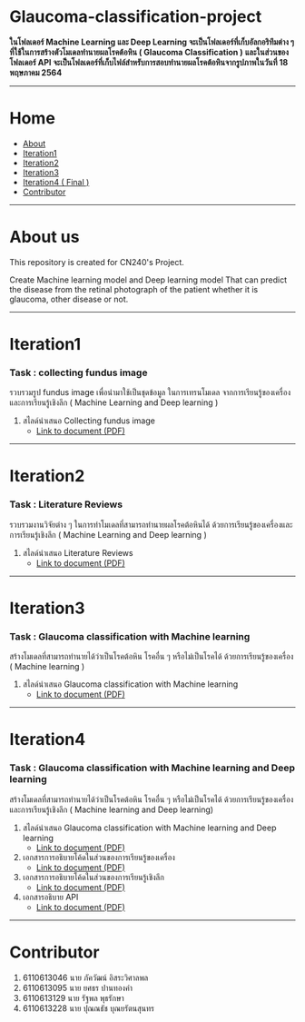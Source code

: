 # Glaucoma-classification-project

**ในโฟลเดอร์ Machine Learning และ Deep Learning จะเป็นโฟลเดอร์ที่เก็บอัลกอริทึมต่าง ๆ ที่ใช้ในการสร้างตัวโมเดลทำนายผลโรคต้อหิน ( Glaucoma Classification )**
**และในส่วนของโฟลเดอร์ API จะเป็นโฟลเดอร์ที่เก็บไฟล์สำหรับการสอบทำนายผลโรคต้อหินจากรูปภาพในวันที่ 18 พฤษภาคม 2564**

---
# Home

- [About](#About)
- [Iteration1](#Iteration1)
- [Iteration2](#Iteration2)
- [Iteration3](#Iteration3)
- [Iteration4 ( Final )](#Iteration4)
- [Contributor](#Contributor)

---

# About us

This repository is created for CN240's Project.

Create Machine learning model and Deep learning model That can predict the disease from the retinal photograph of the patient whether it is glaucoma, other disease or not. 

---

# Iteration1

### Task : collecting fundus image
รวบรวมรูป fundus image เพื่อนำมาใช้เป็นชุดข้อมูล ในการเทรนโมเดล จากการเรียนรู้ของเครื่องและการเรียนรู้เชิงลึก ( Machine Learning and Deep learning )
1.  สไลด์นำเสนอ Collecting fundus image 
    - [Link to document (PDF)](https://drive.google.com/file/d/1vmKok0uvzgWTI7-e4IMdXou8P6s8Hfr6/view?usp=sharing)      


---

# Iteration2

### Task : Literature Reviews
รวบรวมงานวิจัยต่าง ๆ ในการทำโมเดลที่สามารถทำนายผลโรคต้อหินได้ ด้วยการเรียนรู้ของเครื่องและการเรียนรู้เชิงลึก ( Machine Learning and Deep learning )

1. สไลด์นำเสนอ Literature Reviews
    - [Link to document (PDF)](https://drive.google.com/file/d/1P1mDgiPpJa8hhmAZWoixbI66rrdIGrlY/view?usp=sharing)      


---

# Iteration3

### Task : Glaucoma classification with Machine learning
สร้างโมเดลที่สามารถทำนายได้ว่าเป็นโรคต้อหิน โรคอื่น ๆ หรือไม่เป็นโรคได้ ด้วยการเรียนรู้ของเครื่อง ( Machine learning )

1. สไลด์นำเสนอ Glaucoma classification with Machine learning
    - [Link to document (PDF)](https://drive.google.com/file/d/1FtjyaclyEWNZk4gqsm0WueUcAC-f0nDV/view?usp=sharing)      

---

# Iteration4 

### Task : Glaucoma classification with Machine learning and Deep learning
สร้างโมเดลที่สามารถทำนายได้ว่าเป็นโรคต้อหิน โรคอื่น ๆ หรือไม่เป็นโรคได้ ด้วยการเรียนรู้ของเครื่องและการเรียนรู้เชิงลึก ( Machine learning and Deep learning)

1. สไลด์นำเสนอ Glaucoma classification with Machine learning and Deep learning
    - [Link to document (PDF)](https://drive.google.com/file/d/1W-4Y3W2v8pbqKBcxgvWCQGAikegbr4GX/view?usp=sharing)
2. เอกสารการอธิบายโค้ดในส่วนของการเรียนรู้ของเครื่อง
    - [Link to document (PDF)](https://drive.google.com/file/d/1LlGy6TJ3neNITIwEV2pZgJwmMIOH3XtY/view?usp=sharing)
3. เอกสารการอธิบายโค้ดในส่วนของการเรียนรู้เชิงลึก
    - [Link to document (PDF)](https://drive.google.com/file/d/172vQJT-tj9ch8gu7VX_GZje9E_ff21AL/view?usp=sharing)
4. เอกสารอธิบาย API
    - [Link to document (PDF)](https://drive.google.com/file/d/1OwGQwIqdMitHtAF0qZmLU_trKICLERN8/view?usp=sharing)
---
# Contributor
1. 6110613046 นาย ภัควัฒน์ อิสระวิศาลพล
2. 6110613095 นาย ยศธร ปานทองคำ
3. 6110613129 นาย รัฐพล พุธรักษา
4. 6110613228 นาย ปุณณธัช บุณยรัตนสุนทร
